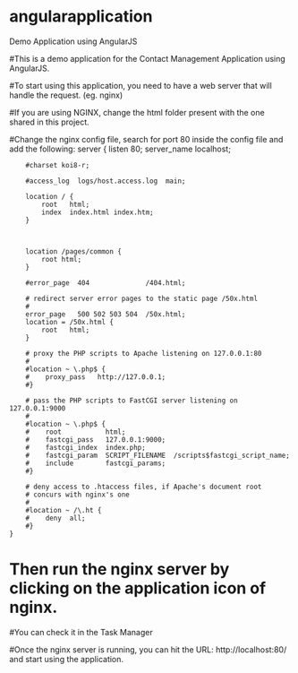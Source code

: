 # angularapplication
Demo Application using AngularJS 

#This is a demo application for the Contact Management Application using AngularJS.

#To start using this application, you need to have a web server that will handle the request. (eg. nginx)

#If you are using NGINX, change the html folder present with the one shared in this project.

#Change the nginx config file, search for port 80 inside the config file and add the following:
server {
        listen       80;
        server_name  localhost;

        #charset koi8-r;

        #access_log  logs/host.access.log  main;

        location / {
            root   html;
            index  index.html index.htm;
        }
		
		
		
		location /pages/common {
			root html;
		}

        #error_page  404              /404.html;

        # redirect server error pages to the static page /50x.html
        #
        error_page   500 502 503 504  /50x.html;
        location = /50x.html {
            root   html;
        }

        # proxy the PHP scripts to Apache listening on 127.0.0.1:80
        #
        #location ~ \.php$ {
        #    proxy_pass   http://127.0.0.1;
        #}

        # pass the PHP scripts to FastCGI server listening on 127.0.0.1:9000
        #
        #location ~ \.php$ {
        #    root           html;
        #    fastcgi_pass   127.0.0.1:9000;
        #    fastcgi_index  index.php;
        #    fastcgi_param  SCRIPT_FILENAME  /scripts$fastcgi_script_name;
        #    include        fastcgi_params;
        #}

        # deny access to .htaccess files, if Apache's document root
        # concurs with nginx's one
        #
        #location ~ /\.ht {
        #    deny  all;
        #}
    }
	
	
	
	
	
	
	
# Then run the nginx server by clicking on the application icon of nginx.

#You can check it in the Task Manager

#Once the nginx server is running, you can hit the URL: http://localhost:80/ and start using the application.

